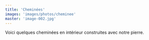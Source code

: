```yaml
---
title: 'Cheminées'
images: 'images/photos/cheminee'
master: 'image-002.jpg'
---
```


Voici quelques cheminées en intérieur construites avec notre pierre.
